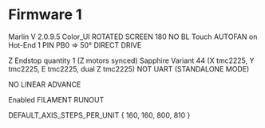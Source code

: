 # Firmware 1
Marlin V 2.0.9.5
Color_UI
ROTATED SCREEN 180
NO BL Touch
AUTOFAN on Hot-End 1 PIN PB0 => 50°
DIRECT DRIVE

Z Endstop quantity 1 (Z motors synced)
Sapphire Variant 44 (X tmc2225, Y tmc2225, E tmc2225, dual 	Z tmc2225)
NOT UART (STANDALONE MODE)

NO LINEAR ADVANCE

Enabled FILAMENT RUNOUT

DEFAULT_AXIS_STEPS_PER_UNIT   { 160, 160, 800, 810 }
